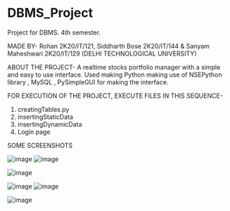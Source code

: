# DBMS_Project
Project for DBMS. 4th semester. 

MADE BY-
Rohan 2K20/IT/121, Siddharth Bose 2K20/IT/144 & Sanyam Maheshwari 2K20/IT/129
(DELHI TECHNOLOGICAL UNIVERSITY)

ABOUT THE PROJECT-
A realtime stocks portfolio manager with a simple and easy to use interface.
Used making Python making use of NSEPython library , MySQL , PySimpleGUI for making the interface.

FOR EXECUTION OF THE PROJECT, EXECUTE FILES IN THIS SEQUENCE-
1) creatingTables.py
2) insertingStaticData
3) insertingDynamicData
4) Login page

SOME SCREENSHOTS

![image](https://user-images.githubusercontent.com/76532242/177310835-4f9d58ea-ccf7-4533-a7e4-93c1fce2d9a0.png) 
![image](https://user-images.githubusercontent.com/76532242/177310863-e8b0843a-1a0a-42da-8d3b-1763abddc870.png)

![image](https://user-images.githubusercontent.com/76532242/177310937-76d5d02a-e053-4cd5-be78-32861286fb0b.png)

![image](https://user-images.githubusercontent.com/76532242/177311012-3b9a6658-13ea-40c6-8788-7313fee00b25.png)
![image](https://user-images.githubusercontent.com/76532242/177311023-6dfc7e7a-d477-4d4d-bc4c-776924cca30e.png)

![image](https://user-images.githubusercontent.com/76532242/177311041-07036b70-9207-40ec-ae6d-7f042425a762.png)
